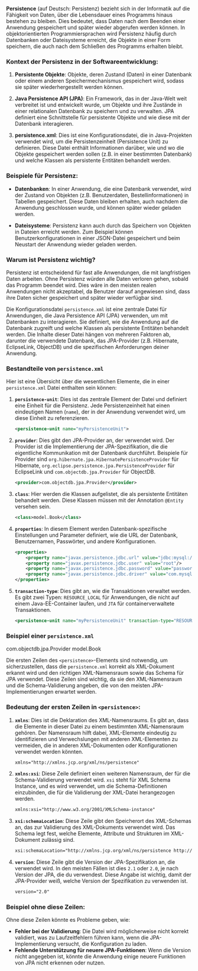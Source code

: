 **Persistence** (auf Deutsch: Persistenz) bezieht sich in der Informatik auf die Fähigkeit von Daten, über die Lebensdauer eines Programms hinaus bestehen zu bleiben. Dies bedeutet, dass Daten nach dem Beenden einer Anwendung gespeichert und später wieder abgerufen werden können. In objektorientierten Programmiersprachen wird Persistenz häufig durch Datenbanken oder Dateisysteme erreicht, die Objekte in einer Form speichern, die auch nach dem Schließen des Programms erhalten bleibt.

### Kontext der Persistenz in der Softwareentwicklung:

1. **Persistente Objekte**: Objekte, deren Zustand (Daten) in einer Datenbank oder einem anderen Speichermechanismus gespeichert wird, sodass sie später wiederhergestellt werden können. 

2. **Java Persistence API (JPA)**: Ein Framework, das in der Java-Welt weit verbreitet ist und entwickelt wurde, um Objekte und ihre Zustände in einer relationalen Datenbank zu speichern und zu verwalten. JPA definiert eine Schnittstelle für persistente Objekte und wie diese mit der Datenbank interagieren.

3. **persistence.xml**: Dies ist eine Konfigurationsdatei, die in Java-Projekten verwendet wird, um die Persistenzeinheit (Persistence Unit) zu definieren. Diese Datei enthält Informationen darüber, wie und wo die Objekte gespeichert werden sollen (z.B. in einer bestimmten Datenbank) und welche Klassen als persistente Entitäten behandelt werden.

### Beispiele für Persistenz:

- **Datenbanken**: In einer Anwendung, die eine Datenbank verwendet, wird der Zustand von Objekten (z.B. Benutzerdaten, Bestellinformationen) in Tabellen gespeichert. Diese Daten bleiben erhalten, auch nachdem die Anwendung geschlossen wurde, und können später wieder geladen werden.
  
- **Dateisysteme**: Persistenz kann auch durch das Speichern von Objekten in Dateien erreicht werden. Zum Beispiel können Benutzerkonfigurationen in einer JSON-Datei gespeichert und beim Neustart der Anwendung wieder geladen werden.

### Warum ist Persistenz wichtig?

Persistenz ist entscheidend für fast alle Anwendungen, die mit langfristigen Daten arbeiten. Ohne Persistenz würden alle Daten verloren gehen, sobald das Programm beendet wird. Dies wäre in den meisten realen Anwendungen nicht akzeptabel, da Benutzer darauf angewiesen sind, dass ihre Daten sicher gespeichert und später wieder verfügbar sind.

Die Konfigurationsdatei `persistence.xml` ist eine zentrale Datei für Anwendungen, die Java Persistence API (JPA) verwenden, um mit Datenbanken zu interagieren. Sie definiert, wie die Anwendung auf die Datenbank zugreift und welche Klassen als persistente Entitäten behandelt werden. Die Inhalte dieser Datei hängen von mehreren Faktoren ab, darunter die verwendete Datenbank, das JPA-Provider (z.B. Hibernate, EclipseLink, ObjectDB) und die spezifischen Anforderungen deiner Anwendung.

### Bestandteile von `persistence.xml`

Hier ist eine Übersicht über die wesentlichen Elemente, die in einer `persistence.xml` Datei enthalten sein können:

1. **`persistence-unit`**: Dies ist das zentrale Element der Datei und definiert eine Einheit für die Persistenz. Jede Persistenzeinheit hat einen eindeutigen Namen (`name`), der in der Anwendung verwendet wird, um diese Einheit zu referenzieren.

   ```xml
   <persistence-unit name="myPersistenceUnit">
   ```

2. **`provider`**: Dies gibt den JPA-Provider an, der verwendet wird. Der Provider ist die Implementierung der JPA-Spezifikation, die die eigentliche Kommunikation mit der Datenbank durchführt. Beispiele für Provider sind `org.hibernate.jpa.HibernatePersistenceProvider` für Hibernate, `org.eclipse.persistence.jpa.PersistenceProvider` für EclipseLink und `com.objectdb.jpa.Provider` für ObjectDB.

   ```xml
   <provider>com.objectdb.jpa.Provider</provider>
   ```

3. **`class`**: Hier werden die Klassen aufgelistet, die als persistente Entitäten behandelt werden. Diese Klassen müssen mit der Annotation `@Entity` versehen sein.

   ```xml
   <class>model.Book</class>
   ```

4. **`properties`**: In diesem Element werden Datenbank-spezifische Einstellungen und Parameter definiert, wie die URL der Datenbank, Benutzernamen, Passwörter, und andere Konfigurationen.

   ```xml
   <properties>
       <property name="javax.persistence.jdbc.url" value="jdbc:mysql://localhost:3306/mydb"/>
       <property name="javax.persistence.jdbc.user" value="root"/>
       <property name="javax.persistence.jdbc.password" value="password"/>
       <property name="javax.persistence.jdbc.driver" value="com.mysql.cj.jdbc.Driver"/>
   </properties>
   ```

5. **`transaction-type`**: Dies gibt an, wie die Transaktionen verwaltet werden. Es gibt zwei Typen: `RESOURCE_LOCAL` für Anwendungen, die nicht auf einem Java-EE-Container laufen, und `JTA` für containerverwaltete Transaktionen.

   ```xml
   <persistence-unit name="myPersistenceUnit" transaction-type="RESOURCE_LOCAL">
   ```

### Beispiel einer `persistence.xml`


<persistence xmlns="http://java.sun.com/xml/ns/persistence"
             xmlns:xsi="http://www.w3.org/2001/XMLSchema-instance"
             xsi:schemaLocation="http://java.sun.com/xml/ns/persistence
                                 http://java.sun.com/xml/ns/persistence/persistence_2_0.xsd"
             version="2.0">
    <persistence-unit name="myObjectDB">
        <provider>com.objectdb.jpa.Provider</provider>
        <class>model.Book</class>
        <properties>
            <property name="javax.persistence.jdbc.url" value="objectdb:mydb.odb"/>
        </properties>
    </persistence-unit>
</persistence>




Die ersten Zeilen des `<persistence>`-Elements sind notwendig, um sicherzustellen, dass die `persistence.xml` korrekt als XML-Dokument erkannt wird und den richtigen XML-Namensraum sowie das Schema für JPA verwendet. Diese Zeilen sind wichtig, da sie den XML-Namensraum und die Schema-Validierung angeben, die von den meisten JPA-Implementierungen erwartet werden. 

### Bedeutung der ersten Zeilen in `<persistence>`:

1. **`xmlns`**: Dies ist die Deklaration des XML-Namensraums. Es gibt an, dass die Elemente in dieser Datei zu einem bestimmten XML-Namensraum gehören. Der Namensraum hilft dabei, XML-Elemente eindeutig zu identifizieren und Verwechslungen mit anderen XML-Elementen zu vermeiden, die in anderen XML-Dokumenten oder Konfigurationen verwendet werden könnten.

   ```xml
   xmlns="http://xmlns.jcp.org/xml/ns/persistence"
   ```

2. **`xmlns:xsi`**: Diese Zeile definiert einen weiteren Namensraum, der für die Schema-Validierung verwendet wird. `xsi` steht für XML Schema Instance, und es wird verwendet, um die Schema-Definitionen einzubinden, die für die Validierung der XML-Datei herangezogen werden.

   ```xml
   xmlns:xsi="http://www.w3.org/2001/XMLSchema-instance"
   ```

3. **`xsi:schemaLocation`**: Diese Zeile gibt den Speicherort des XML-Schemas an, das zur Validierung des XML-Dokuments verwendet wird. Das Schema legt fest, welche Elemente, Attribute und Strukturen im XML-Dokument zulässig sind.

   ```xml
   xsi:schemaLocation="http://xmlns.jcp.org/xml/ns/persistence http://xmlns.jcp.org/xml/ns/persistence/persistence_2_1.xsd"
   ```

4. **`version`**: Diese Zeile gibt die Version der JPA-Spezifikation an, die verwendet wird. In den meisten Fällen ist dies `2.1` oder `2.0`, je nach Version der JPA, die du verwendest. Diese Angabe ist wichtig, damit der JPA-Provider weiß, welche Version der Spezifikation zu verwenden ist.

   ```xml
   version="2.0"
   ```

### Beispiel ohne diese Zeilen:

Ohne diese Zeilen könnte es Probleme geben, wie:

- **Fehler bei der Validierung**: Die Datei wird möglicherweise nicht korrekt validiert, was zu Laufzeitfehlern führen kann, wenn die JPA-Implementierung versucht, die Konfiguration zu laden.
- **Fehlende Unterstützung für neuere JPA-Funktionen**: Wenn die Version nicht angegeben ist, könnte die Anwendung einige neuere Funktionen von JPA nicht erkennen oder nutzen.
